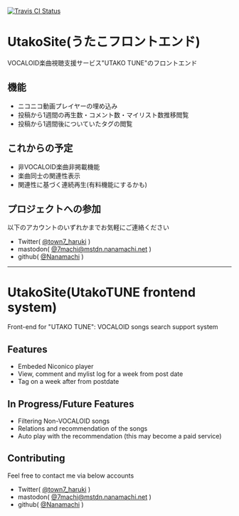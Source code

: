 [![Travis CI Status](https://travis-ci.com/UtakoTuneProj/UtakoSite.svg?branch=develop)](https://travis-ci.com/UtakoTuneProj/UtakoSite)

# UtakoSite(うたこフロントエンド)
VOCALOID楽曲視聴支援サービス"UTAKO TUNE"のフロントエンド

## 機能
- ニコニコ動画プレイヤーの埋め込み
- 投稿から1週間の再生数・コメント数・マイリスト数推移閲覧
- 投稿から1週間後についていたタグの閲覧

## これからの予定
- 非VOCALOID楽曲非掲載機能
- 楽曲同士の関連性表示
- 関連性に基づく連続再生(有料機能にするかも)

## プロジェクトへの参加
以下のアカウントのいずれかまでお気軽にご連絡ください
- Twitter( [@town7_haruki]( https://twitter.com/town7_haruki ) )
- mastodon( [@7machi@mstdn.nanamachi.net]( https://mstdn.nanamachi.net/@7machi ) )
- github( [@Nanamachi]( https://github.com/Nanamachi ) )

---

# UtakoSite(UtakoTUNE frontend system)
Front-end for "UTAKO TUNE": VOCALOID songs search support system

## Features
- Embeded Niconico player
- View, comment and mylist log for a week from post date
- Tag on a week after from postdate

## In Progress/Future Features
- Filtering Non-VOCALOID songs
- Relations and recommendation of the songs
- Auto play with the recommendation (this may become a paid service)

## Contributing
Feel free to contact me via below accounts
- Twitter( [@town7_haruki]( https://twitter.com/town7_haruki ) )
- mastodon( [@7machi@mstdn.nanamachi.net]( https://mstdn.nanamachi.net/@7machi ) )
- github( [@Nanamachi]( https://github.com/Nanamachi ) )
